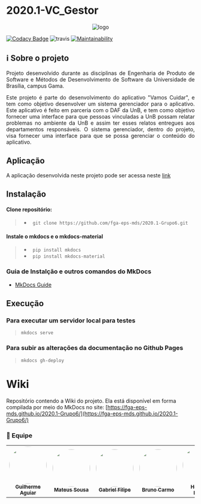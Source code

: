 # 2020.1-VC_Gestor


<p align="center">
  <img src="https://i.imgur.com/eit3CHj.png" alt="logo" />
</p>

[![Codacy Badge](https://app.codacy.com/project/badge/Grade/33d1a8ef503c4dbdb056454ab10682f2)](https://www.codacy.com/gh/fga-eps-mds/2020.1-VC_Gestor-BackEnd/dashboard?utm_source=github.com&amp;utm_medium=referral&amp;utm_content=fga-eps-mds/2020.1-VC_Gestor-BackEnd&amp;utm_campaign=Badge_Grade) <img src="https://travis-ci.org/fga-eps-mds/2020.1-VC_Gestor-BackEnd.svg?branch=development" alt="travis" /> [![Maintainability](https://api.codeclimate.com/v1/badges/4307ac42aa172e3db36b/maintainability)](https://codeclimate.com/github/fga-eps-mds/2020.1-VC_Gestor-BackEnd/maintainability)


## ℹ️ Sobre o projeto
<p align="justify">Projeto desenvolvido durante as disciplinas de Engenharia de Produto de Software e Métodos de Desenvolvimento de Software da Universidade de Brasília, campus Gama.</p>
<p align="justify">Este projeto é parte do desenvolvimento do aplicativo "Vamos Cuidar", e tem como objetivo desenvolver um sistema gerenciador para o aplicativo. Este aplicativo é feito em parceria com o DAF da UnB, e tem como objetivo fornecer uma interface para que pessoas vinculadas a UnB possam relatar problemas no ambiente da UnB e assim ter esses relatos entregues aos departamentos responsáveis. O sistema gerenciador, dentro do projeto, visa fornecer uma interface para que se possa gerenciar o conteúdo do aplicativo.</p>

## Aplicação
A aplicação desenvolvida neste projeto pode ser acessa neste [link](http://ec2-18-208-181-242.compute-1.amazonaws.com:3001/)

## Instalação


#### Clone repositório:

> * ``` git clone https://github.com/fga-eps-mds/2020.1-Grupo6.git``` <br> 

#### Instale o mkdocs e o mkdocs-material 

> * ``` pip install mkdocs```
> * ``` pip install mkdocs-material```

### Guia de Instalção e outros comandos do MkDocs
- [MkDocs Guide](https://www.mkdocs.org/#installation)

## Execução

### Para executar um servidor local para testes

> ``` mkdocs serve ```

### Para subir as alterações da documentação no Github Pages

> ``` mkdocs gh-deploy ```

# Wiki

Repositório contendo a Wiki do projeto. Ela está disponível em forma compilada por meio do MkDocs no site: [https://fga-eps-mds.github.io/2020.1-Grupo6/](https://fga-eps-mds.github.io/2020.1-Grupo6/)

### 👤 Equipe

<table>
    <tr>
        <td align="center"><a href="https://github.com/Guilherme-Aguiar"><img style="border-radius: 50%;" src="https://avatars1.githubusercontent.com/u/23269406?s=460&u=9f370da31c2c3b4ac576952c78e0d0467a4bc75e&v=4" width="100px;" alt=""/><br /><sub><b>Guilherme Aguiar</b></sub></a><br /><a href="https://github.com/Guilherme-Aguiar"></a></td>
        <td align="center"><a href="https://github.com/Mateusas3s"><img style="border-radius: 50%;" src="https://avatars3.githubusercontent.com/u/18116735?s=460&u=e7294b4b5d8ffe63d1a0ccc702947dcd98b56ada&v=4" width="100px;" alt=""/><br /><sub><b>Mateus Sousa</b></sub></a><br /><a href="https://github.com/Mateusas3s"></a></td>
        <td align="center"><a href="https://github.com/gabrielfilipe7unb"><img style="border-radius: 50%;" src="https://avatars1.githubusercontent.com/u/37154573?s=460&u=6f3a8f4aa83489a2cb1efe0eec06482de1fc04e0&v=4" width="100px;" alt=""/><br /><sub><b>Gabriel Filipe</b></sub></a><br /><a href="https://github.com/gabrielfilipe7unb"></a></td>
        <td align="center"><a href="https://github.com/brunocmo"><img style="border-radius: 50%;" src="https://avatars3.githubusercontent.com/u/43324383?s=400&u=8bf9fb89a5d27a8e90c5d4355459425d07a1a790&v=4" width="100px;" alt=""/><br /><sub><b>Bruno Carmo </b></sub></a><br /><a href="https://github.com/brunocmo"></a></td>
        <td align="center"><a href="https://github.com/ismaelg456g"><img style="border-radius: 50%;" src="https://avatars2.githubusercontent.com/u/29930270?s=460&v=4" width="100px;" alt=""/><br /><sub><b>Hércules Ismael</b></sub></a><br /><a href="https://github.com/ismaelg456g"></a></td>
        <td align="center"><a href="https://github.com/julianavalle"><img style="border-radius: 50%;" src="https://avatars3.githubusercontent.com/u/62117139?s=460&u=da3e1ef77632f5737c862c7ec77e33a43664b00d&v=4" width="100px;" alt=""/><br /><sub><b>Juliana Pereira</b></sub></a><br /><a href="https://github.com/julianavalle"></a></td>
        <td align="center"><a href="https://github.com/Vitorsulzbach"><img style="border-radius: 50%;" src="https://avatars2.githubusercontent.com/u/37155586?s=460&u=a21082a58f847c9f3d79e0828d0b11bb3002d507&v=4" width="100px;" alt=""/><br /><sub><b>Vitor Sulzbach</b></sub></a><br /><a href="https://github.com/Vitorsulzbach"></a></td> 
        <td align="center"><a href="https://github.com/tomasvelos0"><img style="border-radius: 50%;" src="https://avatars3.githubusercontent.com/u/48571671?s=460&v=4" width="100px;" alt=""/><br /><sub><b>Tomás Veloso</b></sub></a><br /><a href="https://github.com/tomasvelos0"></a></td> 
        <td align="center"><a href="https://github.com/ArielSixwings"><img style="border-radius: 50%;" src="https://avatars3.githubusercontent.com/u/38080649?s=460&u=7fefc33dbd3d6651b0cea984337a9d5809573463&v=4" width="100px;" alt=""/><br /><sub><b>ArielSixwings</b></sub></a><br /><a href="https://github.com/ArielSixwings"></a></td> 
    </tr>
</table>
